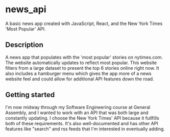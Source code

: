 # news_api
A basic news app created with JavaScript, React, and the New York Times 'Most Popular' API.  

## Description 
A news app that populates with the 'most popular' stories on nytimes.com. The website automatically updates to reflect most popular. This website filters from a large dataset to present the top 6 stories online right now. It also includes a hamburger menu which gives the app more of a news website feel and could allow for additional API features down the road. 

## Getting started
I'm now midway through my Software Engineering course at General Assembly, and I wanted to work with an API that was both large and constantly updating. I choose the New York Times' API because it fullfills both of these requirements. It's also well-documented and has other API features like "search" and rss feeds that I'm interested in eventually adding. 
